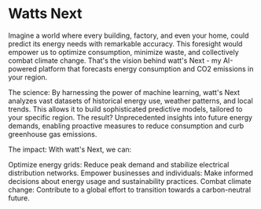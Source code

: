 # Watts Next

Imagine a world where every building, factory, and even your home, could predict its energy needs with remarkable accuracy. This foresight would empower us to optimize consumption, minimize waste, and collectively combat climate change. That's the vision behind watt's Next - my AI-powered platform that forecasts energy consumption and CO2 emissions in your region.

The science: By harnessing the power of machine learning, watt's Next analyzes vast datasets of historical energy use, weather patterns, and local trends. This allows it to build sophisticated predictive models, tailored to your specific region. The result? Unprecedented insights into future energy demands, enabling proactive measures to reduce consumption and curb greenhouse gas emissions.

The impact: With watt's Next, we can:

Optimize energy grids: Reduce peak demand and stabilize electrical distribution networks.
Empower businesses and individuals: Make informed decisions about energy usage and sustainability practices.
Combat climate change: Contribute to a global effort to transition towards a carbon-neutral future.
